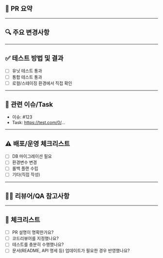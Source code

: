 ## 📌 PR 요약
<!-- 이 PR의 목적과 주요 변경사항을 간단히 설명해주세요. -->

---

## 🔍 주요 변경사항
<!-- 핵심적으로 변경된 코드, 로직, API 등을 구체적으로 작성해주세요. -->

---

## ✅ 테스트 방법 및 결과
<!-- 직접 테스트한 방법과 결과(스크린샷, 로그 등)를 남겨주세요. -->
- [ ] 유닛 테스트 통과
- [ ] 통합 테스트 통과
- [ ] 로컬/스테이징 환경에서 직접 확인

---

## 🔗 관련 이슈/Task
<!-- 관련된 이슈나 Task가 있다면 링크를 남겨주세요. -->
- 이슈: #123
- Task: https://test.com/0/...

---

## ⚠️ 배포/운영 체크리스트
- [ ] DB 마이그레이션 필요
- [ ] 환경변수 변경
- [ ] 롤백 플랜 수립
- [ ] 기타(직접 작성)

---

## 🙋‍♂️ 리뷰어/QA 참고사항
<!-- 리뷰어가 중점적으로 봐야 할 부분, QA 시나리오, 기타 참고사항을 남겨주세요. -->

---

## 📝 체크리스트
- [ ] PR 설명이 명확한가요?
- [ ] 코드리뷰어를 지정했나요?
- [ ] 테스트를 충분히 수행했나요?
- [ ] 문서(README, API 명세 등) 업데이트가 필요한 경우 반영했나요?
